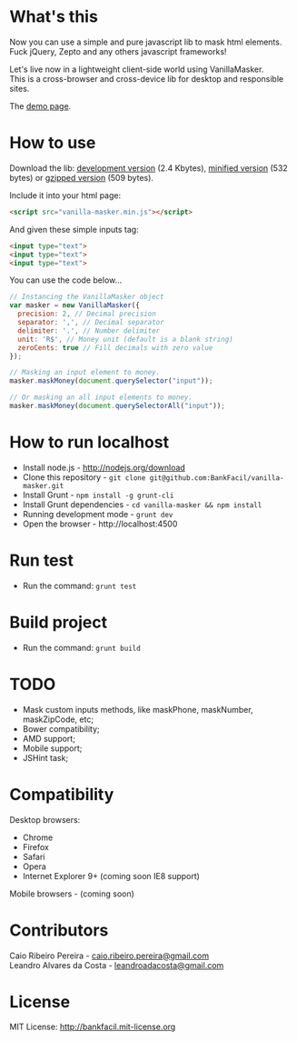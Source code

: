 # What's this

Now you can use a simple and pure javascript lib to mask html elements. Fuck jQuery, Zepto and any others javascript frameworks!

Let's live now in a lightweight client-side world using VanillaMasker.  
This is a cross-browser and cross-device lib for desktop and responsible sites.

The [demo page](http://bankfacil.github.io/vanilla-masker/demo.html).

# How to use

Download the lib: [development version](https://raw.githubusercontent.com/BankFacil/vanilla-masker/master/build/vanilla-masker.js) (2.4 Kbytes), [minified version](https://raw.githubusercontent.com/BankFacil/vanilla-masker/master/build/vanilla-masker.min.js) (532 bytes) or [gzipped version](https://raw.githubusercontent.com/BankFacil/vanilla-masker/master/build/vanilla-masker.min.gz.js) (509 bytes).

Include it into your html page:
``` html
<script src="vanilla-masker.min.js"></script>
```

And given these simple inputs tag:
``` html
<input type="text">
<input type="text">
<input type="text">
```

You can use the code below...
``` javascript
// Instancing the VanillaMasker object
var masker = new VanillaMasker({
  precision: 2, // Decimal precision
  separator: ',', // Decimal separator
  delimiter: '.', // Number delimiter
  unit: 'R$', // Money unit (default is a blank string)
  zeroCents: true // Fill decimals with zero value
});

// Masking an input element to money.
masker.maskMoney(document.querySelector("input"));

// Or masking an all input elements to money.
masker.maskMoney(document.querySelectorAll("input"));
```

# How to run localhost

* Install node.js - http://nodejs.org/download
* Clone this repository - `git clone git@github.com:BankFacil/vanilla-masker.git`
* Install Grunt - `npm install -g grunt-cli`
* Install Grunt dependencies - `cd vanilla-masker && npm install`
* Running development mode - `grunt dev`
* Open the browser - http://localhost:4500

# Run test

* Run the command: `grunt test`

# Build project

* Run the command: `grunt build`

# TODO

* Mask custom inputs methods, like maskPhone, maskNumber, maskZipCode, etc;
* Bower compatibility;
* AMD support;
* Mobile support;
* JSHint task;

# Compatibility

Desktop browsers:

* Chrome
* Firefox
* Safari
* Opera
* Internet Explorer 9+ (coming soon IE8 support)

Mobile browsers - (coming soon)

# Contributors

Caio Ribeiro Pereira - caio.ribeiro.pereira@gmail.com  
Leandro Alvares da Costa - leandroadacosta@gmail.com

# License

MIT License: http://bankfacil.mit-license.org
